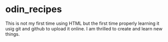 # odin_recipes
This is not my first time using HTML but the first time properly learning it usig git and github to upload it online. I am thrilled to create and learn new things.